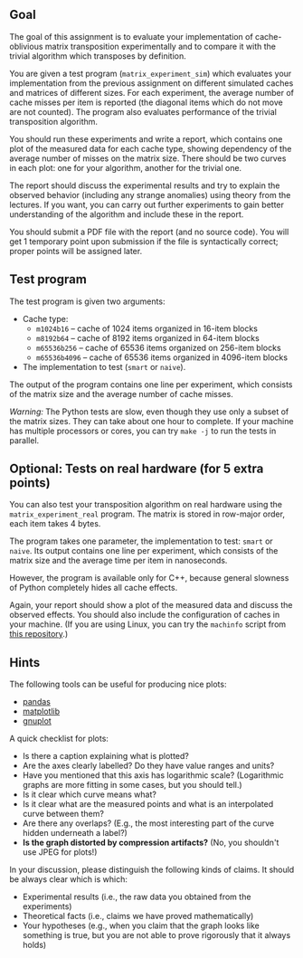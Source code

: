 ## Goal

The goal of this assignment is to evaluate your implementation of cache-oblivious
matrix transposition experimentally and to compare it with the trivial algorithm
which transposes by definition.

You are given a test program (`matrix_experiment_sim`) which evaluates your
implementation from the previous assignment on different simulated caches and
matrices of different sizes. For each experiment, the average number of cache
misses per item is reported (the diagonal items which do not move are not
counted). The program also evaluates performance of the trivial transposition algorithm.

You should run these experiments and write a report, which contains one plot of
the measured data for each cache type, showing dependency of the average number of
misses on the matrix size. There should be two curves in each plot: one for your
algorithm, another for the trivial one.

The report should discuss the experimental results and try to explain the observed
behavior (including any strange anomalies) using theory from the lectures.
If you want, you can carry out further experiments to gain better understanding
of the algorithm and include these in the report.

You should submit a PDF file with the report (and no source code).
You will get 1 temporary point upon submission if the file is syntactically correct;
proper points will be assigned later.

## Test program

The test program is given two arguments:
- Cache type:
    - `m1024b16` – cache of 1024 items organized in 16-item blocks
    - `m8192b64` – cache of 8192 items organized in 64-item blocks
    - `m65536b256` – cache of 65536 items organized on 256-item blocks
    - `m65536b4096` – cache of 65536 items organized in 4096-item blocks
- The implementation to test (`smart` or `naive`).

The output of the program contains one line per experiment, which consists of
the matrix size and the average number of cache misses.

*Warning:* The Python tests are slow, even though they use only a subset of the
matrix sizes. They can take about one hour to complete.
If your machine has multiple processors or cores, you can try `make -j`
to run the tests in parallel.

## Optional: Tests on real hardware (for 5 extra points)

You can also test your transposition algorithm on real hardware
using the `matrix_experiment_real` program. The matrix is stored in row-major
order, each item takes 4 bytes.

The program takes one parameter, the implementation to test: `smart` or `naive`.
Its output contains one line per experiment, which consists of the matrix size
and the average time per item in nanoseconds.

However, the program is available only for C++, because general slowness of
Python completely hides all cache effects.

Again, your report should show a plot of the measured data and discuss the observed
effects. You should also include the configuration of caches in your machine.
(If you are using Linux, you can try the `machinfo` script from
[this repository](https://gitlab.kam.mff.cuni.cz/mj/aim.git).)

## Hints

The following tools can be useful for producing nice plots:
- [pandas](https://pandas.pydata.org/)
- [matplotlib](https://matplotlib.org/)
- [gnuplot](http://www.gnuplot.info/)

A quick checklist for plots:
- Is there a caption explaining what is plotted?
- Are the axes clearly labelled? Do they have value ranges and units?
- Have you mentioned that this axis has logarithmic scale? (Logarithmic graphs
  are more fitting in some cases, but you should tell.)
- Is it clear which curve means what?
- Is it clear what are the measured points and what is an interpolated
  curve between them?
- Are there any overlaps? (E.g., the most interesting part of the curve
  hidden underneath a label?)
- **Is the graph distorted by compression artifacts?** (No, you shouldn't use JPEG for plots!)

In your discussion, please distinguish the following kinds of claims.
It should be always clear which is which:
- Experimental results (i.e., the raw data you obtained from the experiments)
- Theoretical facts (i.e., claims we have proved mathematically)
- Your hypotheses (e.g., when you claim that the graph looks like something is true,
  but you are not able to prove rigorously that it always holds)

